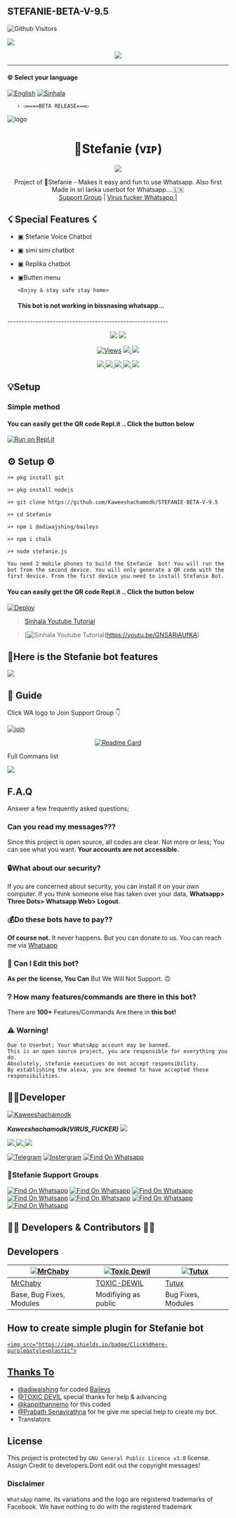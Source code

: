 
## STEFANIE-BETA-V-9.5

![Github Visitors](https://visitor-badge.glitch.me/badge?page_id=Kaweeshachamodk/STEFANIE-BETA-V-9.5.5&left_color=blueviolet&right_color=brightgreen)


<p>
<img src= "https://camo.githubusercontent.com/71b837571c48af3aa60a73dbc9d5936aa359d78efbfa8a6743cbbbc16b80ef4d/68747470733a2f2f63646e2e646973636f72646170702e636f6d2f6174746163686d656e74732f3830353930323039333930363630383138362f3830353931333937323533353539303932322f74656e6f722e676966"/>

<p align="center">
  <img src="https://readme-typing-svg.herokuapp.com/?color=%23F70808&lines=𝗪𝗲𝗹𝗰𝗼𝗺𝗲;𝗧𝗼+STEFANIE+BETA;VERSION+🕵️‍♂️&font=Fira%20Code&center=true&width=250&height=50">

----
#### © Select your language
  [![English](https://img.shields.io/badge/Select-English-red.svg)](https://github.com/Kaweeshachamodk/blob/main/README-SI.md)
  [![Sinhala](https://img.shields.io/badge/Select-Sinhala-green.svg)](https://github.com/Kaweeshachamodk/STEFANIE-BETA-V-8.5/blob/master/README-SI.md)
              
       ⚡ ◁====BETA RELEASE===▷
![logo](https://telegra.ph/file/0edc0f3917fde20a7990a.jpg)
<h1 align="center"><b> 🧚Stefanie (ᴠɪᴘ) </b></h1>

</p>
             
<p align="center">
  <img src="https://readme-typing-svg.herokuapp.com/?lines=Welcome+to+Stefanie+Beta&font=Fira%20Code&center=true&width=380&height=50">
</p>
</a>
<p align="center">
    Project of  🧚Stefanie -  Makes it easy and fun to use Whatsapp. Also first Made in sri lanka userbot for Whatsapp....🇱🇰
    <br>
        <a href="https://chat.whatsapp.com/KlpSnFrspoaEu2kRrjx8v4">Support Group</a> |
        <a href="https://wa.me/message/YGTQBCHLAUYIL1">Virus fucker Whatsapp </a> |


## ☇ Special Features ☇

- ▣ Stefanie Voice Chatbot

- ▣ simi simi chatbot

- ▣ Replika chatbot

- ▣Butten menu


    
        
    `<Enjoy & stay safe stay home>`
    
  #### This bot is not working in bissnasing whatsapp...
</p>
---------------------------------------------------------
<p align="center">
  <a href="https://github.com/Kaweeshachamodk/STEFANIE-V5.2-BETA">
    <img src="https://img.shields.io/docker/pulls/fusuf/whatsasena?style=flat-square"/></a>
  
  </a>
  <a href="https://github.com/Kaweeshachamodk/STEFANIE-V5.2-BETA">
    <img src="https://img.shields.io/docker/image-size/fusuf/whatsasena?style=flat-square">
    
  </a>
</p>

<p align="center">
  <a href="https://github.com/Kaweeshachamodk/STEFANIE-V5.2-BETA">
    <img src="https://hits.seeyoufarm.com/api/count/incr/badge.svg?url=https%3A%2F%2Fgithub.com%2Fxneon2%2FHashzi-X&count_bg=%2379C83D&title_bg=%23555555&icon=gitpod.svg&icon_color=%23E7E7E7&title=Views&edge_flat=false" alt="Views"/></a>
  
  </a>
  <a href="https://github.com/Kaweeshachamodk/STEFANIE-V5.2-BETA/fork">
    <img src="https://img.shields.io/github/forks/Kaweeshachamodk/STEFANIE-BETA-V-8.5X?label=Fork&style=social">
    
  </a>
  <a href="https://github.com/Kaweeshachamodk/STEFANIE-V5.2-BETA/stargazers">
    <img src="https://img.shields.io/github/stars/xneon2/Hashzi-X?style=social">
  </a>
</p>

<p align="center">
  <a href="httsp://gi">
    <img src="https://img.shields.io/github/repo-size/Kaweeshachamodk/STEFANIE-BETA-V-8.5?color=purple&label=Repo%20Boyutu&style=plastic">

  </a>
  <a href="https://github.com/phaticusthiccy/WhatsAsenaDuplicated/blob/master/LICENSE">
    <img src="https://img.shields.io/github/license/phaticusthiccy/WhatsAsenaDuplicated?color=purple&label=License&style=plastic">

  </a>
  <a href="https://github.com/phaticusthiccy/WhatsAsenaDuplicated">
    <img src="https://img.shields.io/github/languages/top/phaticusthiccy/WhatsAsenaDuplicated?color=purple&label=Javascript&style=plastic">

  </a>
  <a href="https://github.com/phaticusthiccy">
    <img src="https://img.shields.io/static/v1?label=Author&message=Stefanie%20X&color=purple&style=plastic">

  </a>
  <a href="https://wa.me/94779529221">
    <img src="https://img.shields.io/badge/Contact%20Me%20On%20Whatsapp-kaweesha%20AX%20-purple&style=plastic">

  </a>
</p>


## 💡Setup 

### Simple method 

#### You can easily get the QR code Repl.it .. Click the button below
[![Run on Repl.it](https://repl.it/badge/github/quiec/whatsasena)](https://replit.com/@Kaweeshachamodk/STEFANIE-BETA-NEW-6?v=1)

## ⚙️ Setup ⚙️
```
>+ pkg install git

>+ pkg install nodejs

>+ git clone https://github.com/Kaweeshachamodk/STEFANIE-BETA-V-9.5

>+ cd Stefanie

>+ npm i @adiwajshing/baileys

>+ npm i chalk

>+ node stefanie.js
```

`You need 2 mobile phones to build the Stefanie  bot!
You will run the bot from the second device.
You will only generate a QR code with the first device.
From the first device you need to install Stefanie Bot.`

#### You can easily get the QR code Repl.it .. Click the button below
[![Deploy](https://www.herokucdn.com/deploy/button.svg)](https://heroku.com/deploy?template=https://github.com/Anu00123/STEFANIE-BETA-V-9.5?organization=Anu00123&organization=Anu00123/github.com/Kaweeshachamodk/STEFANIE-BETA-V-9.5)


> [Sinhala Youtube Tutorial](https://youtu.be/sEtocRRzTno)

> [![Sinhala Youtube Tutorial](https://telegra.ph/file/c32d74b7afc8ffe2e7fef.png)(https://youtu.be/GNSARiAUfKA)

## 🚀Here is the Stefanie‍ bot features


<a href="https://github.com/Kaweeshachamodk/My-Important-Bot-list">
    <img src="https://img.shields.io/badge/Click%20here-purple&style=plastic">
  
  </a>
  
## 📢 Guide

Click WA logo to Join Support Group 👇
<br>

  [![join](https://github.com/Alien-alfa/PublicBot/blob/main/wlogo.svg.png)](https://chat.whatsapp.com/KlpSnFrspoaEu2kRrjx8v4)

  <div align="center">

       

  [![Readme Card](https://github-readme-stats.vercel.app/api/pin/?username=Kaweeshachamodk&repo=STEFANIE-BETA-V-8.5&theme=nightowl)](https://github.com/Kaweeshachamodk/STEFANIE-BETA-V-8.5)

  </div>

Full Commans list

<a href="https://gist.github.com/xneon2/61e9205076afa540fc1d5f7a6f467bd1">
    <img src="https://img.shields.io/badge/Click%20here-purple&style=plastic">

  </a>

## F.A.Q
Answer a few frequently asked questions;
### Can you read my messages???
Since this project is open source, all codes are clear. Not more or less; You can see what you want. **Your accounts are not accessible.**

### 🔒What about our security?
If you are concerned about security, you can install it on your own computer. If you think someone else has taken over your data, **Whatsapp> Three Dots> Whatsapp Web> Logout**.

### 💰Do these bots have to pay??
**Of course not.** It never happens. But you can donate to us. You can reach me via [Whatsapp](https://wa.me/94766598862) 

### 🔄 Can I Edit this bot?

**As per the license, You Can** But We Will Not Support. 🙃

### ❔ How many features/commands are there in this bot?

There are **100+** Features/Commands Are there in **this bot!**

### ⚠️ Warning! 
```
Due to Userbot; Your WhatsApp account may be banned.
This is an open source project, you are responsible for everything you do. 
Absolutely, stefanie executives do not accept responsibility.
By establishing the alexa, you are deemed to have accepted these responsibilities.
```



## 👨‍💻Developer

[![Kaweeshachamodk](https://github.com/Kaweeshachamodk.png?size=100)](https://https://youtu.be/mcEeIspWOpY)

 ***Kaweeshachamodk(VIRUS_FUCKER)***
<a href="https://wa.me/message/YGTQBCHLAUYIL1">
    <img src="https://img.shields.io/badge/FindOn%20whatsapp-purple&style=plastic">
  
  </a>

<a href="https://wa.me/message/YGTQBCHLAUYIL1">
    <img src="https://img.shields.io/badge/FindOn%20Whatsapp-purple&style=plastic">
  
  </a>

<a href="https://wa.me/message/YGTQBCHLAUYIL1">
    <img src="https://img.shields.io/badge/FindOn%20Whatsapp-purple&style=plastic">
  
  </a>

<a href="https://wa.me/message/YGTQBCHLAUYIL1">
    <img src="https://img.shields.io/badge/FindOn%20Whatsapp-purple&style=plastic">
  
  </a>

[![Telegram](https://img.shields.io/badge/FindOn-Telegram-green.svg)](https://t.me/@kaweesha)
[![Instergram](https://img.shields.io/badge/FindOn-Instergram-green.svg)](kaweesha)
[![Find On Whatsapp ](https://img.shields.io/badge/Findon-whatsapp-red.svg)](https://wa.me/message/YGTQBCHLAUYIL1)


### 📑Stefanie Support Groups

[![Find On Whatsapp ](https://img.shields.io/badge/Stefanie-Plugins-red.svg)](https://chat.whatsapp.com/BnjLaEOiiruJ6m1Rz4V04p)
[![Find On Whatsapp ](https://img.shields.io/badge/Stefanie-Support01-blue.svg)](https://chat.whatsapp.com/KlpSnFrspoaEu2kRrjx8v4)
[![Find On Whatsapp ](https://img.shields.io/badge/Stefanie-Support02-blue.svg)](https://chat.whatsapp.com/KlpSnFrspoaEu2kRrjx8v4)
[![Find On Whatsapp ](https://img.shields.io/badge/Stefanie-Support03-blue.svg)](https://chat.whatsapp.com/KlpSnFrspoaEu2kRrjx8v4)
[![Find On Whatsapp ](https://img.shields.io/badge/Stefanie-News01-purple.svg)](https://chat.whatsapp.com/FrZ2w8bgWnQI1hRhzZecbf)
[![Find On Whatsapp ](https://img.shields.io/badge/Stefanie-News02-purple.svg)](https://chat.whatsapp.com/KlpSnFrspoaEu2kRrjx8v4)
[![Find On Whatsapp ](https://img.shields.io/badge/Stefanie-News03-purple.svg)](https://chat.whatsapp.com/KlpSnFrspoaEu2kRrjx8v4)

 
 
## 👨‍💻 Developers & Contributors 👨‍💻

## Developers
  <div align="center">
    
  [![MrChaby](https://github.com/MrChaby.png?size=100)](https://github.com/MrChaby) |  [![Toxic Dewil](https://github.com/TOXIC-DEVIL.png?size=100)](https://github.com/TOXIC-DEVIL) | [![Tutux](https://github.com/Tutux1.png?size=100)](https://github.com/Tutux1) 
----|----|----
[MrChaby](https://github.com/MrChaby)  | [TOXIC-DEWIL](https://github.com/TOXIC-DEVIL) | [Tutux](https://github.com/Tutux1)
Base, Bug Fixes, Modules | Modifiying  as   public | Bug Fixes, Modules
  </div>


 

## How to create simple plugin for Stefanie bot


<a href="https://github.com/Kaweeshachamodk/Create-simple-plugin">

    <img src="https://img.shields.io/badge/Click%0here-purple&style=plastic">

  
  
## Thanks To
- [@adiwajshing](https://github.com/adiwajshing) for coded [Baileys](https://github.com/adiwajshing/Baileys) 
- [@TOXIC DEVIL](https://github.com/TOXIC-DEVIL) special thanks for help & advancing
- [@kappithannemo](https://github.com/kappithannemo) for this coded
- [@Prabath Senavirathna](https://github.com/MrChaby) for he give me special help to create my bot.
- Translators

## License
This project is protected by `GNU General Public Licence v3.0` license.
Assign Credit to developers.Dont edit out the copyright messages!

### Disclaimer
`WhatsApp` name, its variations and the logo are registered trademarks of Facebook. We have nothing to do with the registered trademark
